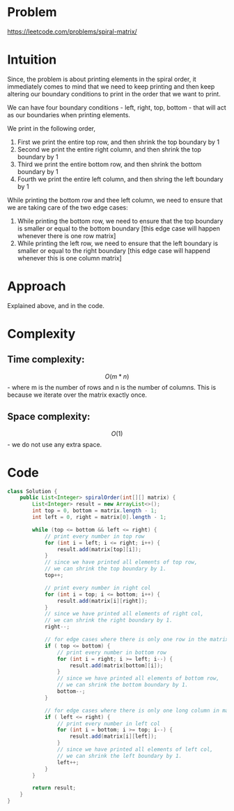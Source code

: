 # Problem
https://leetcode.com/problems/spiral-matrix/

# Intuition
<!-- Describe your first thoughts on how to solve this problem. -->
Since, the problem is about printing elements in the spiral order, it immediately comes to mind that we need to keep printing and then keep altering our boundary conditions to print in the order that we want to print.

We can have four boundary conditions - left, right, top, bottom - that will act as our boundaries when printing elements.

We print in the following order,
1. First we print the entire top row, and then shrink the top boundary by 1
2. Second we print the entire right column, and then shrink the top boundary by 1
3. Third we print the entire bottom row, and then shrink the bottom boundary by 1
4. Fourth we print the entire left column, and then shring the left boundary by 1

While printing the bottom row and thee left column, we need to ensure that we are taking care of the two edge cases:
1. While printing the bottom row, we need to ensure that the top boundary is smaller or equal to the bottom boundary [this edge case will happen whenever there is one row matrix]
2. While printing the left row, we need to ensure that the left boundary is smaller or equal to the right boundary [this edge case will happend whenever this is one column matrix]

# Approach
<!-- Describe your approach to solving the problem. -->
Explained above, and in the code.

# Complexity
## Time complexity:
<!-- Add your time complexity here, e.g. $$O(n)$$ -->
$$O(m *n)$$ - where m is the number of rows and n is the number of columns. This is because we iterate over the matrix exactly once.

## Space complexity:
<!-- Add your space complexity here, e.g. $$O(n)$$ -->
$$O(1)$$ - we do not use any extra space.

# Code
```java
class Solution {
    public List<Integer> spiralOrder(int[][] matrix) {
        List<Integer> result = new ArrayList<>();
        int top = 0, bottom = matrix.length - 1;
        int left = 0, right = matrix[0].length - 1;

        while (top <= bottom && left <= right) {
            // print every number in top row
            for (int i = left; i <= right; i++) {
                result.add(matrix[top][i]);
            }
            // since we have printed all elements of top row,
            // we can shrink the top boundary by 1.
            top++;

            // print every number in right col
            for (int i = top; i <= bottom; i++) {
                result.add(matrix[i][right]);
            }
            // since we have printed all elements of right col,
            // we can shrink the right boundary by 1.
            right--;

            // for edge cases where there is only one row in the matrix
            if ( top <= bottom) {
                // print every number in bottom row
                for (int i = right; i >= left; i--) {
                    result.add(matrix[bottom][i]);
                }
                // since we have printed all elements of bottom row,
                // we can shrink the bottom boundary by 1.
                bottom--;
            }

            // for edge cases where there is only one long column in matrix
            if ( left <= right) {
                // print every number in left col
                for (int i = bottom; i >= top; i--) {
                    result.add(matrix[i][left]);
                }
                // since we have printed all elements of left col,
                // we can shrink the left boundary by 1.
                left++;
            }
        }

        return result;
    }
}
```
